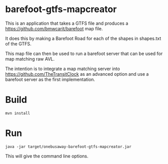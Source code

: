 # barefoot-gtfs-mapcreator
This is an application that takes a GTFS file and produces a https://github.com/bmwcarit/barefoot map file. 

It does this by making a Barefoot Road for each of the shapes in shapes.txt of the GTFS.

This map file can then be used to run a barefoot server that can be used for map matching raw AVL. 

The intention is to integrate a map matching server into https://github.com/TheTransitClock as an advanced option and use a barefoot server as the first implementation.

# Build
```
mvn install
```

# Run
```
java -jar target/onebusaway-barefoot-gtfs-mapcreator.jar
```

This will give the command line options.



